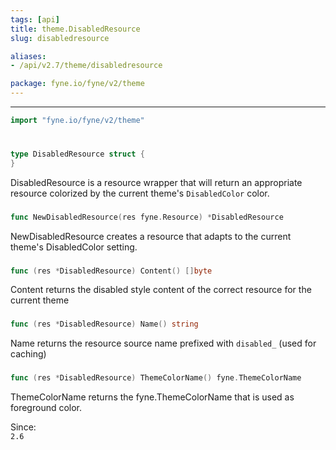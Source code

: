 ```yaml
---
tags: [api]
title: theme.DisabledResource
slug: disabledresource

aliases:
- /api/v2.7/theme/disabledresource

package: fyne.io/fyne/v2/theme
---
```



---
```go
import "fyne.io/fyne/v2/theme"
```

#

###

```go
type DisabledResource struct {
}
```

DisabledResource is a resource wrapper that will return an appropriate resource colorized by the current theme's `DisabledColor` color.

###

```go
func NewDisabledResource(res fyne.Resource) *DisabledResource
```
NewDisabledResource creates a resource that adapts to the current theme's DisabledColor setting.

###

```go
func (res *DisabledResource) Content() []byte
```
Content returns the disabled style content of the correct resource for the current theme

###

```go
func (res *DisabledResource) Name() string
```
Name returns the resource source name prefixed with `disabled_` (used for caching)

###

```go
func (res *DisabledResource) ThemeColorName() fyne.ThemeColorName
```
ThemeColorName returns the fyne.ThemeColorName that is used as foreground color.


<div class="since">Since: <code>
2.6</code></div>
